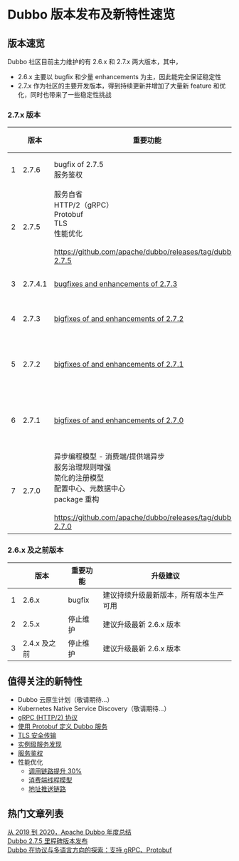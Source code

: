 # Dubbo 版本发布及新特性速览

## 版本速览
Dubbo 社区目前主力维护的有 2.6.x 和 2.7.x 两大版本，其中，
* 2.6.x 主要以 bugfix 和少量 enhancements 为主，因此能完全保证稳定性
* 2.7.x 作为社区的主要开发版本，得到持续更新并增加了大量新 feature 和优化，同时也带来了一些稳定性挑战

### 2.7.x 版本

|      | 版本    | 重要功能                                                     | 升级建议                      |
| ---- | ------- | ------------------------------------------------------------ | ------------------------------- |
| 1    | 2.7.6   | bugfix of 2.7.5<br /> 服务鉴权 | **推荐生产使用**            |
| 2    | 2.7.5   | 服务自省<br />HTTP/2（gRPC） <br />Protobuf <br />TLS<br />性能优化<br /><br />https://github.com/apache/dubbo/releases/tag/dubbo-2.7.5 | 不建议大规模生产使用            |
| 3    | 2.7.4.1 | [bugfixes and enhancements of 2.7.3](https://github.com/apache/dubbo/releases/tag/dubbo-2.7.4.1) | **推荐生产使用**                |
| 4    | 2.7.3   | [bigfixes of and enhancements of 2.7.2](https://github.com/apache/dubbo/releases/tag/dubbo-2.7.3) | **推荐生产使用**                |
| 5    | 2.7.2   | [bigfixes of and enhancements of 2.7.1](https://github.com/apache/dubbo/releases/tag/dubbo-2.7.2)      | 不建议大规模生产使用            |
| 6    | 2.7.1   | [bigfixes of and enhancements of 2.7.0](https://github.com/apache/dubbo/releases/tag/dubbo-2.7.1)      | 不建议大规模生产使用            |
| 7    | 2.7.0   | 异步编程模型 - 消费端/提供端异步<br />服务治理规则增强<br />简化的注册模型<br />配置中心、元数据中心<br />package 重构<br /><br />https://github.com/apache/dubbo/releases/tag/dubbo-2.7.0 | beta 版本，2.6.x 重构后首个版本 |


### 2.6.x 及之前版本

|      | 版本         | 重要功能                | 升级建议                               |
| ---- | ------------ | ----------------------- | -------------------------------------- |
| 1    | 2.6.x        | bugfix                  | 建议持续升级最新版本，所有版本生产可用 |
| 2    | 2.5.x        | 停止维护 |   建议升级最新 2.6.x 版本    |
| 3    | 2.4.x 及之前 | 停止维护      | 建议升级最新 2.6.x 版本    |


## 值得关注的新特性
* Dubbo 云原生计划（敬请期待...）
* Kubernetes Native Service Discovery（敬请期待...）
* [gRPC (HTTP/2) 协议](./references/protocol/gRPC.md)
* [使用 Protobuf 定义 Dubbo 服务](./demos/protobuf-idl.md)
* [TLS 安全传输](./demos/tls.md)
* [实例级服务发现]()
* [服务鉴权](./demos/auth.md)
* 性能优化
    * [调用链路提升 30%](/zh-cn/blog/2.7.5-release.html)
    * [消费端线程模型](./demos/consumer-threadpool.md)
    * [地址推送链路]()
    
## 热门文章列表
[从 2019 到 2020，Apache Dubbo 年度总结](/zh-cn/blog/apache-dubbo-2019-2020.html)  
[Dubbo 2.7.5 里程碑版本发布](/zh-cn/blog/2.7.5-release.html)  
[Dubbo 在协议与多语言方向的探索：支持 gRPC、Protobuf](/zh-cn/blog/Dubbo-supporting-gRPC-HTTP2-and-protobuf.html)
